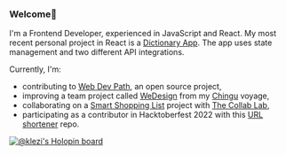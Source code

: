 ### Welcome👋
 I'm a Frontend Developer, experienced in JavaScript and React. My most recent personal project in React is a <a href="https://github.com/klezi10/react-my-dictionary-app">Dictionary App</a>. The app uses state management and two different API integrations.
 
 Currently, I'm: 
 - contributing to <a href="https://github.com/Web-Dev-Path">Web Dev Path</a>, an open source project,
 - improving a team project called <a href="https://github.com/chingu-voyages/v40-geckos-team-19">WeDesign</a> from my <a href='https://www.chingu.io/'>Chingu</a> voyage,
 - collaborating on a <a href="https://github.com/the-collab-lab/tcl-50-smart-shopping-list">Smart Shopping List</a> project with <a href="https://the-collab-lab.codes/"> The Collab Lab</a>,
 - participating as a contributor in Hacktoberfest 2022 with this <a href="https://github.com/webdev-20/TLL-hacktoberfest-2022">URL shortener</a> repo.
 

[![@klezi's Holopin board](https://holopin.io/api/user/board?user=klezi)](https://holopin.io/@klezi)
